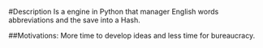 #Description
Is a engine in Python that manager English words abbreviations and the save into a Hash.

##Motivations: More time to develop ideas and less time for bureaucracy.